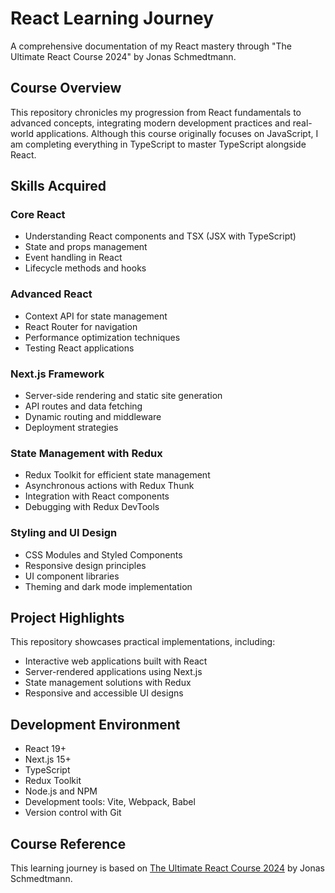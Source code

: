 # React Learning Journey

A comprehensive documentation of my React mastery through "The Ultimate React Course 2024" by Jonas Schmedtmann.

## Course Overview

This repository chronicles my progression from React fundamentals to advanced concepts, integrating modern development practices and real-world applications. Although this course originally focuses on JavaScript, I am completing everything in TypeScript to master TypeScript alongside React.

## Skills Acquired

### Core React

- Understanding React components and TSX (JSX with TypeScript)
- State and props management
- Event handling in React
- Lifecycle methods and hooks

### Advanced React

- Context API for state management
- React Router for navigation
- Performance optimization techniques
- Testing React applications

### Next.js Framework

- Server-side rendering and static site generation
- API routes and data fetching
- Dynamic routing and middleware
- Deployment strategies

### State Management with Redux

- Redux Toolkit for efficient state management
- Asynchronous actions with Redux Thunk
- Integration with React components
- Debugging with Redux DevTools

### Styling and UI Design

- CSS Modules and Styled Components
- Responsive design principles
- UI component libraries
- Theming and dark mode implementation

## Project Highlights

This repository showcases practical implementations, including:

- Interactive web applications built with React
- Server-rendered applications using Next.js
- State management solutions with Redux
- Responsive and accessible UI designs

## Development Environment

- React 19+
- Next.js 15+
- TypeScript
- Redux Toolkit
- Node.js and NPM
- Development tools: Vite, Webpack, Babel
- Version control with Git

## Course Reference

This learning journey is based on [The Ultimate React Course 2024](https://www.udemy.com/course/the-ultimate-react-course/) by Jonas Schmedtmann.
